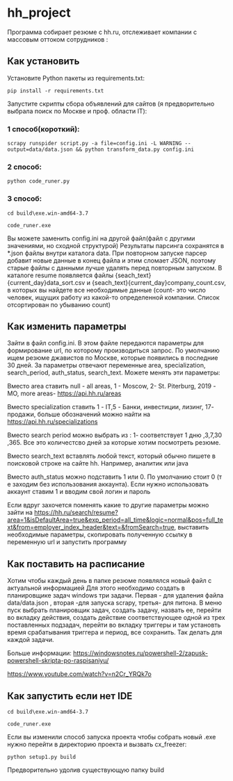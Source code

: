 # hh_project
 
Программа собирает резюме с hh.ru, отслеживает компании с массовым оттоком сотрудников :

## Как установить

Установите Python пакеты из requirements.txt:

```
pip install -r requirements.txt

```
Запустите скрипты сбора объявлений для сайтов (я предворительно выбрала поиск по Москве и проф. области IT):
### 1 способ(короткий):
```
scrapy runspider script.py -a file=config.ini -L WARNING --output=data/data.json && python transform_data.py config.ini

```
### 2 способ:
```
python code_runer.py
```
### 3 способ:
```
cd build\exe.win-amd64-3.7

code_runer.exe
```
Вы можете заменить config.ini на другой файл(файл с другими значениями, но сходной структурой)
Результаты парсинга сохранятся в *.json файлы внутри каталога data. При повторном запуске парсер добавит новые данные в конец файла и этим сломает JSON, поэтому старые файлы с данными лучше удалять перед повторным запуском. В каталоге resume появляется файлы  {seach_text}{current_day}data_sort.csv и {seach_text}{current_day}company_count.csv, в которых вы найдете все необходимые данные (count- это число человек, ищущих работу из какой-то определенной компании. Список отсортирован по убыванию count)

## Как изменить параметры

Зайти в файл  config.ini. В этом файле передаются параметры для формирование url, по которому производиться запрос. По умолчанию ищем резюме джавистов по Москве, которые появились в последние 30 дней. За параметры отвечают переменные area, specialization, search_period, auth_status, search_text. Можете менять эти параметры: 

Вместо area ставить null - all areas, 1 - Moscow, 2- St. Piterburg, 2019 -MO, more areas- https://api.hh.ru/areas

Вместо specialization ставить 1 - IT,5 - Банки, инвестиции, лизинг,  17- продажи, больше обозначений можно найти на https://api.hh.ru/specializations

Вместо search period можно выбрать из : 1- соответствует 1 дню ,3,7,30 ,365. Все это количестсво дней за которые хотим посмотреть резюме.

Вместо search_text вставлять любой текст, который обычно пишете в поисковой строке на сайте hh. Например, аналитик или java

Вместо auth_status можно подставить 1 или 0. По умолчанию стоит 0 (т е заходим без использования аккаунта). Если нужно использовать аккаунт ставим 1 и вводим свой логин и пароль

Если вдруг захочется поменять какие то другие параметры можно зайти на https://hh.ru/search/resume?area=1&isDefaultArea=true&exp_period=all_time&logic=normal&pos=full_text&from=employer_index_header&text=&fromSearch=true, выставить необходимые параметры, скопировать полученную ссылку в переменную url и запустить программу

## Как поставить на расписание 

Хотим чтобы каждый день в папке резюме появлялся новый файл с актуальной информацией
Для этого необходимо создать в планировщике задач windows три задачи. Первая - для удаления файла data/data.json , вторая -для запуска scrapy, третья- для питона. В меню пуск выбрать планировщик задач, создать  задачу, назвать ее, перейти во вкладку действия, создать действие соответствующее одной из трех поставленных подзадач, перейти во вкладку триггеры и там установть время срабатывания триггера и период, все сохранить. Так делать для каждой задачи.  

Больше информации: https://windowsnotes.ru/powershell-2/zapusk-powershell-skripta-po-raspisaniyu/

https://www.youtube.com/watch?v=n2Cr_YRQk7o

## Как запустить если нет IDE

```
cd build\exe.win-amd64-3.7

code_runer.exe

```
Если вы изменили способ запуска проекта чтобы собрать новый .exe нужно перейти в директорию проекта и вызвать cx_freezer:

```
python setup1.py build

```
Предворительно удолив существующую папку build
